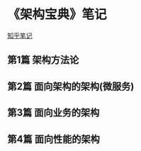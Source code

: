 # 《架构宝典》笔记

[知乎笔记](https://zhuanlan.zhihu.com/p/512701223)

## 第1篇 架构方法论

## 第2篇 面向架构的架构(微服务)

## 第3篇 面向业务的架构

## 第4篇 面向性能的架构